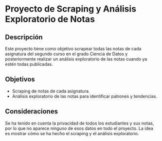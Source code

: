 # Proyecto de Scraping y Análisis Exploratorio de Notas

## Descripción

Este proyecto tiene como objetivo scrapear todas las notas de cada asignatura del segundo curso en el grado Ciencia de Datos y posteriormente realizar un análisis exploratorio de las notas cuando ya estén todas publicadas.

## Objetivos

- Scraping de notas de cada asignatura.
- Análisis exploratorio de las notas para identificar patrones y tendencias.

## Consideraciones

Se ha tenido en cuenta la privacidad de todos los estudiantes y sus notas, por lo que no aparece ninguno de esos datos en todo el proyecto. 
La idea es mostrar cómo se ha hecho el scraping y el análisis exploratorio.
